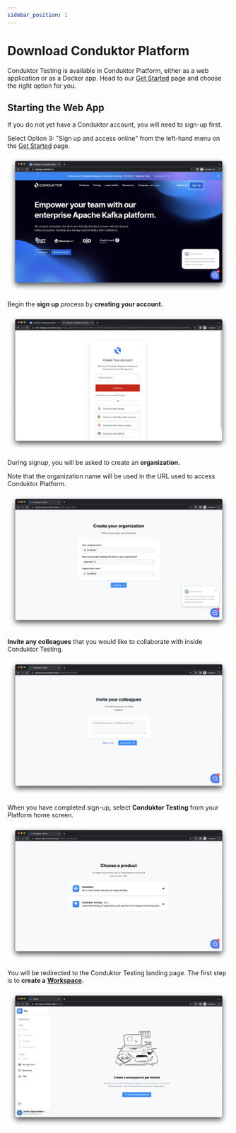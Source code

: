 ```yaml
---
sidebar_position: 1
---
```


# Download Conduktor Platform

Conduktor Testing is available in Conduktor Platform, either as a web application or as a Docker app. Head to our [Get Started](https://www.conduktor.io/get-started/) page and choose the right option for you.

## Starting the Web App

If you do not yet have a Conduktor account, you will need to sign-up first.&#x20;

Select Option 3: "Sign up and access online" from the left-hand menu on the [Get Started](https://conduktor.io/get-started/) page.&#x20;

![](<../assets/image (168) (1).png>)

Begin the **sign up** process by **creating your account.**&#x20;

![](<../assets/image (84).png>)

During signup, you will be asked to create an **organization.**&#x20;

Note that the organization name will be used in the URL used to access Conduktor Platform.&#x20;

![](<../assets/image (27) (1) (1) (1) (1) (1).png>)

**Invite any colleagues** that you would like to collaborate with inside Conduktor Testing.

![](<../assets/image (151).png>)

When you have completed sign-up, select **Conduktor Testing** from your Platform home screen.

![](<../assets/image (26).png>)

You will be redirected to the Conduktor Testing landing page. The first step is to **create a** [**Workspace**](../features/workspace)**.**&#x20;

![](<../assets/image (115).png>)
